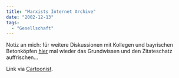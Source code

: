 ```yaml
---
title: "Marxists Internet Archive"
date: "2002-12-13"
tags:
  - "Gesellschaft"
---
```


Notiz an mich: für weitere Diskussionen mit Kollegen und bayrischen Betonköpfen [hier](https://web.archive.org/web/20040906132203/http://www.marxists.org/ "Marxists Internet Archive") mal wieder das Grundwissen und den Zitateschatz auffrischen…

Link via [Cartoonist](https://web.archive.org/web/20040906132203/http://radio.weblogs.com/0113064/2002/12/13.html#a529).

